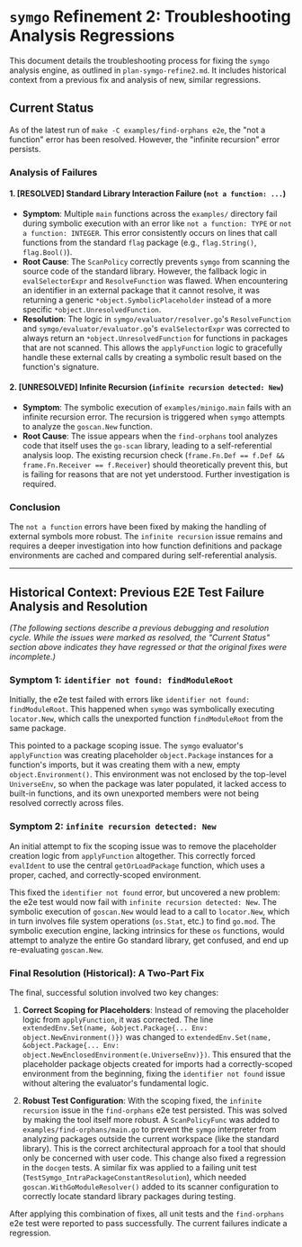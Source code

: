 # `symgo` Refinement 2: Troubleshooting Analysis Regressions

This document details the troubleshooting process for fixing the `symgo` analysis engine, as outlined in `plan-symgo-refine2.md`. It includes historical context from a previous fix and analysis of new, similar regressions.

## Current Status

As of the latest run of `make -C examples/find-orphans e2e`, the "not a function" error has been resolved. However, the "infinite recursion" error persists.

### Analysis of Failures

#### 1. [RESOLVED] Standard Library Interaction Failure (`not a function: ...`)

*   **Symptom**: Multiple `main` functions across the `examples/` directory fail during symbolic execution with an error like `not a function: TYPE` or `not a function: INTEGER`. This error consistently occurs on lines that call functions from the standard `flag` package (e.g., `flag.String()`, `flag.Bool()`).
*   **Root Cause**: The `ScanPolicy` correctly prevents `symgo` from scanning the source code of the standard library. However, the fallback logic in `evalSelectorExpr` and `ResolveFunction` was flawed. When encountering an identifier in an external package that it cannot resolve, it was returning a generic `*object.SymbolicPlaceholder` instead of a more specific `*object.UnresolvedFunction`.
*   **Resolution**: The logic in `symgo/evaluator/resolver.go`'s `ResolveFunction` and `symgo/evaluator/evaluator.go`'s `evalSelectorExpr` was corrected to always return an `*object.UnresolvedFunction` for functions in packages that are not scanned. This allows the `applyFunction` logic to gracefully handle these external calls by creating a symbolic result based on the function's signature.

#### 2. [UNRESOLVED] Infinite Recursion (`infinite recursion detected: New`)

*   **Symptom**: The symbolic execution of `examples/minigo.main` fails with an infinite recursion error. The recursion is triggered when `symgo` attempts to analyze the `goscan.New` function.
*   **Root Cause**: The issue appears when the `find-orphans` tool analyzes code that itself uses the `go-scan` library, leading to a self-referential analysis loop. The existing recursion check (`frame.Fn.Def == f.Def && frame.Fn.Receiver == f.Receiver`) should theoretically prevent this, but is failing for reasons that are not yet understood. Further investigation is required.

### Conclusion

The `not a function` errors have been fixed by making the handling of external symbols more robust. The `infinite recursion` issue remains and requires a deeper investigation into how function definitions and package environments are cached and compared during self-referential analysis.

---

## Historical Context: Previous E2E Test Failure Analysis and Resolution

*(The following sections describe a previous debugging and resolution cycle. While the issues were marked as resolved, the "Current Status" section above indicates they have regressed or that the original fixes were incomplete.)*

### Symptom 1: `identifier not found: findModuleRoot`

Initially, the e2e test failed with errors like `identifier not found: findModuleRoot`. This happened when `symgo` was symbolically executing `locator.New`, which calls the unexported function `findModuleRoot` from the same package.

This pointed to a package scoping issue. The `symgo` evaluator's `applyFunction` was creating placeholder `object.Package` instances for a function's imports, but it was creating them with a new, empty `object.Environment()`. This environment was not enclosed by the top-level `UniverseEnv`, so when the package was later populated, it lacked access to built-in functions, and its own unexported members were not being resolved correctly across files.

### Symptom 2: `infinite recursion detected: New`

An initial attempt to fix the scoping issue was to remove the placeholder creation logic from `applyFunction` altogether. This correctly forced `evalIdent` to use the central `getOrLoadPackage` function, which uses a proper, cached, and correctly-scoped environment.

This fixed the `identifier not found` error, but uncovered a new problem: the e2e test would now fail with `infinite recursion detected: New`. The symbolic execution of `goscan.New` would lead to a call to `locator.New`, which in turn involves file system operations (`os.Stat`, etc.) to find `go.mod`. The symbolic execution engine, lacking intrinsics for these `os` functions, would attempt to analyze the entire Go standard library, get confused, and end up re-evaluating `goscan.New`.

### Final Resolution (Historical): A Two-Part Fix

The final, successful solution involved two key changes:

1.  **Correct Scoping for Placeholders**: Instead of removing the placeholder logic from `applyFunction`, it was corrected. The line `extendedEnv.Set(name, &object.Package{... Env: object.NewEnvironment()})` was changed to `extendedEnv.Set(name, &object.Package{... Env: object.NewEnclosedEnvironment(e.UniverseEnv)})`. This ensured that the placeholder package objects created for imports had a correctly-scoped environment from the beginning, fixing the `identifier not found` issue without altering the evaluator's fundamental logic.

2.  **Robust Test Configuration**: With the scoping fixed, the `infinite recursion` issue in the `find-orphans` e2e test persisted. This was solved by making the tool itself more robust. A `ScanPolicyFunc` was added to `examples/find-orphans/main.go` to prevent the `symgo` interpreter from analyzing packages outside the current workspace (like the standard library). This is the correct architectural approach for a tool that should only be concerned with user code. This change also fixed a regression in the `docgen` tests. A similar fix was applied to a failing unit test (`TestSymgo_IntraPackageConstantResolution`), which needed `goscan.WithGoModuleResolver()` added to its scanner configuration to correctly locate standard library packages during testing.

After applying this combination of fixes, all unit tests and the `find-orphans` e2e test were reported to pass successfully. The current failures indicate a regression.
